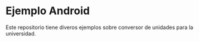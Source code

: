 
Ejemplo Android
=======================================================

Este repositorio tiene diveros ejemplos sobre conversor de unidades para la universidad.
